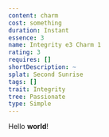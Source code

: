 ```yaml
---
content: charm
cost: something
duration: Instant
essence: 3
name: Integrity e3 Charm 1
rating: 3
requires: []
shortDescription: ~
splat: Second Sunrise
tags: []
trait: Integrity
tree: Passionate
type: Simple
---
```


Hello **world**!
